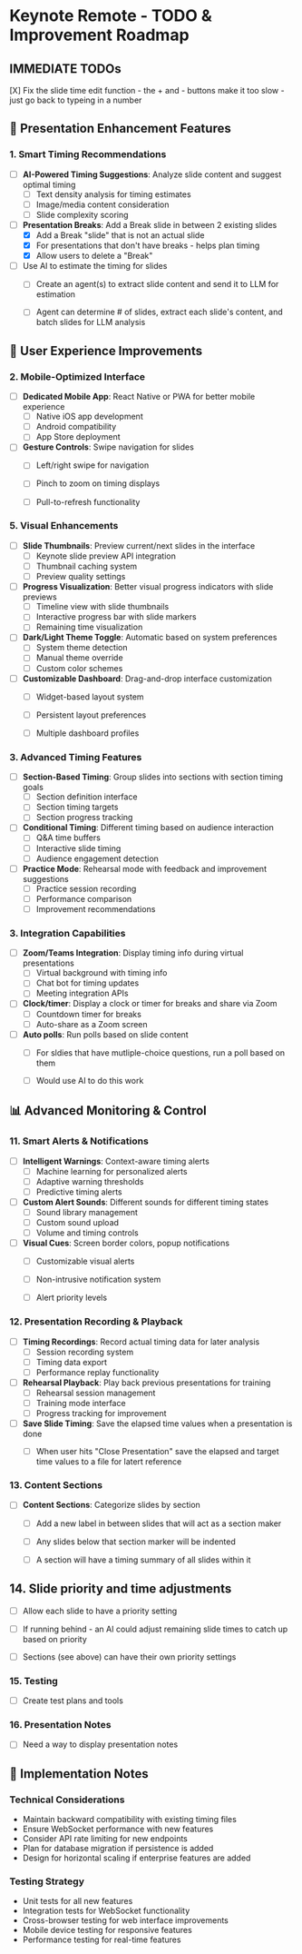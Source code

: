 # Keynote Remote - TODO & Improvement Roadmap

## IMMEDIATE TODOs
[X] Fix the slide time edit function - the + and - buttons make it too slow - just go back to typeing in a number



## 🚀 Presentation Enhancement Features

### 1. Smart Timing Recommendations
- [ ] **AI-Powered Timing Suggestions**: Analyze slide content and suggest optimal timing
  - [ ] Text density analysis for timing estimates
  - [ ] Image/media content consideration
  - [ ] Slide complexity scoring
- [ ] **Presentation Breaks**: Add a Break slide in between 2 existing slides
  - [X] Add a Break "slide" that is not an actual slide 
  - [X] For presentations that don't have breaks - helps plan timing
  - [X] Allow users to delete a "Break"
- [ ] Use AI to estimate the timing for slides
  - [ ] Create an agent(s) to extract slide content and send it to LLM for estimation
  - [ ] Agent can determine # of slides, extract each slide's content, and batch slides for LLM analysis


## 🎯 User Experience Improvements

### 2. Mobile-Optimized Interface
- [ ] **Dedicated Mobile App**: React Native or PWA for better mobile experience
  - [ ] Native iOS app development
  - [ ] Android compatibility
  - [ ] App Store deployment
- [ ] **Gesture Controls**: Swipe navigation for slides
  - [ ] Left/right swipe for navigation
  - [ ] Pinch to zoom on timing displays
  - [ ] Pull-to-refresh functionality



### 5. Visual Enhancements
- [ ] **Slide Thumbnails**: Preview current/next slides in the interface
  - [ ] Keynote slide preview API integration
  - [ ] Thumbnail caching system
  - [ ] Preview quality settings
- [ ] **Progress Visualization**: Better visual progress indicators with slide previews
  - [ ] Timeline view with slide thumbnails
  - [ ] Interactive progress bar with slide markers
  - [ ] Remaining time visualization
- [ ] **Dark/Light Theme Toggle**: Automatic based on system preferences
  - [ ] System theme detection
  - [ ] Manual theme override
  - [ ] Custom color schemes
- [ ] **Customizable Dashboard**: Drag-and-drop interface customization
  - [ ] Widget-based layout system
  - [ ] Persistent layout preferences
  - [ ] Multiple dashboard profiles


### 3. Advanced Timing Features
- [ ] **Section-Based Timing**: Group slides into sections with section timing goals
  - [ ] Section definition interface
  - [ ] Section timing targets
  - [ ] Section progress tracking
- [ ] **Conditional Timing**: Different timing based on audience interaction
  - [ ] Q&A time buffers
  - [ ] Interactive slide timing
  - [ ] Audience engagement detection
- [ ] **Practice Mode**: Rehearsal mode with feedback and improvement suggestions
  - [ ] Practice session recording
  - [ ] Performance comparison
  - [ ] Improvement recommendations

### 3. Integration Capabilities
- [ ] **Zoom/Teams Integration**: Display timing info during virtual presentations
  - [ ] Virtual background with timing info
  - [ ] Chat bot for timing updates
  - [ ] Meeting integration APIs
- [ ] **Clock/timer**: Display a clock or timer for breaks and share via Zoom
  - [ ] Countdown timer for breaks
  - [ ] Auto-share as a Zoom screen
- [ ] **Auto polls**: Run polls based on slide content
  - [ ] For sldies that have mutliple-choice questions, run a poll based on them
  - [ ] Would use AI to do this work


## 📊 Advanced Monitoring & Control


### 11. Smart Alerts & Notifications
- [ ] **Intelligent Warnings**: Context-aware timing alerts
  - [ ] Machine learning for personalized alerts
  - [ ] Adaptive warning thresholds
  - [ ] Predictive timing alerts
- [ ] **Custom Alert Sounds**: Different sounds for different timing states
  - [ ] Sound library management
  - [ ] Custom sound upload
  - [ ] Volume and timing controls
- [ ] **Visual Cues**: Screen border colors, popup notifications
  - [ ] Customizable visual alerts
  - [ ] Non-intrusive notification system
  - [ ] Alert priority levels


### 12. Presentation Recording & Playback
- [ ] **Timing Recordings**: Record actual timing data for later analysis
  - [ ] Session recording system
  - [ ] Timing data export
  - [ ] Performance replay functionality
- [ ] **Rehearsal Playback**: Play back previous presentations for training
  - [ ] Rehearsal session management
  - [ ] Training mode interface
  - [ ] Progress tracking for improvement
- [ ] **Save Slide Timing**: Save the elapsed time values when a presentation is done
  - [ ] When user hits "Close Presentation" save the elapsed and target time values to a file for latert reference
  


### 13. Content Sections
- [ ] **Content Sections**: Categorize slides by section
  - [ ] Add a new label in between slides that will act as a section maker
  - [ ] Any slides below that section marker will be indented
  - [ ] A section will have a timing summary of all slides within it


## 14. Slide priority and time adjustments
- [ ] Allow each slide to have a priority setting
- [ ] If running behind - an AI could adjust remaining slide times to catch up based on priority
- [ ] Sections (see above) can have their own priority settings


### 15. Testing
- [ ] Create test plans and tools


### 16. Presentation Notes
- [ ] Need a way to display presentation notes






## 📝 Implementation Notes


### Technical Considerations
- Maintain backward compatibility with existing timing files
- Ensure WebSocket performance with new features
- Consider API rate limiting for new endpoints
- Plan for database migration if persistence is added
- Design for horizontal scaling if enterprise features are added

### Testing Strategy
- Unit tests for all new features
- Integration tests for WebSocket functionality
- Cross-browser testing for web interface improvements
- Mobile device testing for responsive features
- Performance testing for real-time features

